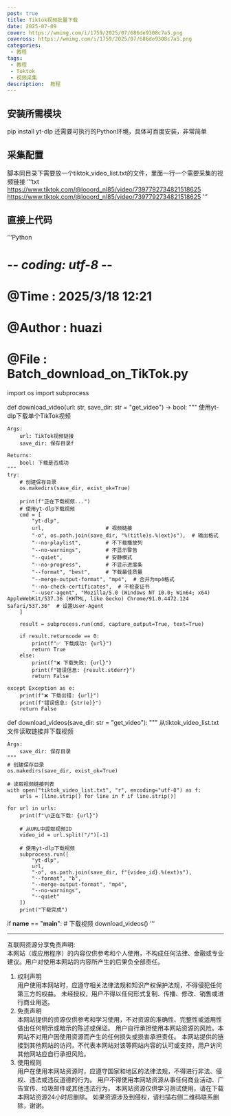 ```yaml
---
post: true
title: Tiktok视频批量下载
date: 2025-07-09
cover: https://wmimg.com/i/1759/2025/07/686de9308c7a5.png
coveross: https://wmimg.com/i/1759/2025/07/686de9308c7a5.png
categories:
 - 教程
tags:
 - 教程
 - Toktok
 - 视频采集
description:  教程
---
```

## 安装所需模块
pip install yt-dlp
还需要可执行的Python环境，具体可百度安装，非常简单

## 采集配置
脚本同目录下需要放一个tiktok_video_list.txt的文件，里面一行一个需要采集的视频链接
‘’‘txt
https://www.tiktok.com/@looord_nl85/video/7397792734821518625
https://www.tiktok.com/@looord_nl85/video/7397792734821518625
’‘’

## 直接上代码
‘’‘Python
# -*- coding: utf-8 -*-
# @Time    : 2025/3/18 12:21
# @Author  : huazi
# @File    : Batch_download_on_TikTok.py


import os
import subprocess

def download_video(url: str, save_dir: str = "get_video") -> bool:
    """
    使用yt-dlp下载单个TikTok视频
    
    Args:
        url: TikTok视频链接
        save_dir: 保存目录f
    
    Returns:
        bool: 下载是否成功
    """
    try:
        # 创建保存目录
        os.makedirs(save_dir, exist_ok=True)
        
        print(f"正在下载视频...")
        # 使用yt-dlp下载视频
        cmd = [
            "yt-dlp",
            url,                    # 视频链接
            "-o", os.path.join(save_dir, "%(title)s.%(ext)s"),  # 输出格式
            "--no-playlist",        # 不下载播放列
            "--no-warnings",        # 不显示警告
            "--quiet",              # 安静模式
            "--no-progress",        # 不显示进度条
            "--format", "best",     # 下载最佳质量
            "--merge-output-format", "mp4",  # 合并为mp4格式
            "--no-check-certificates",  # 不检查证书
            "--user-agent", "Mozilla/5.0 (Windows NT 10.0; Win64; x64) AppleWebKit/537.36 (KHTML, like Gecko) Chrome/91.0.4472.124 Safari/537.36"  # 设置User-Agent
        ]
        
        result = subprocess.run(cmd, capture_output=True, text=True)
        
        if result.returncode == 0:
            print(f"✅ 下载成功: {url}")
            return True
        else:
            print(f"❌ 下载失败: {url}")
            print(f"错误信息: {result.stderr}")
            return False
            
    except Exception as e:
        print(f"❌ 下载出错: {url}")
        print(f"错误信息: {str(e)}")
        return False

def download_videos(save_dir: str = "get_video"):
    """
    从tiktok_video_list.txt文件读取链接并下载视频
    
    Args:
        save_dir: 保存目录
    """
    # 创建保存目录
    os.makedirs(save_dir, exist_ok=True)
    
    # 读取视频链接列表
    with open("tiktok_video_list.txt", "r", encoding="utf-8") as f:
        urls = [line.strip() for line in f if line.strip()]
    
    for url in urls:
        print(f"\n正在下载: {url}")
        
        # 从URL中提取视频ID
        video_id = url.split("/")[-1]
        
        # 使用yt-dlp下载视频
        subprocess.run([
            "yt-dlp",
            url,
            "-o", os.path.join(save_dir, f"{video_id}.%(ext)s"),
            "--format", "b",
            "--merge-output-format", "mp4",
            "--no-warnings",
            "--quiet"
        ])
        print("下载完成")

if __name__ == "__main__":
    # 下载视频
    download_videos() 
‘’‘


---
互联网资源分享免责声明:  
本网站（或应用程序）的内容仅供参考和个人使用，不构成任何法律、金融或专业建议。用户对使用本网站的内容所产生的后果负全部责任。
1. 权利声明  
用户使用本网站时，应遵守相关法律法规和知识产权保护法规，不得侵犯任何第三方的权益。
未经授权，用户不得以任何形式复制、传播、修改、销售或进行商业用途。
2. 免责声明  
本网站提供的资源仅供参考和学习使用，不对资源的准确性、完整性或适用性做出任何明示或暗示的陈述或保证。
用户自行承担使用本网站资源的风险。本网站不对用户因使用资源而产生的任何损失或损害承担责任。
本网站提供的链接到其他网站的访问，不代表本网站对该等网站内容的认可或支持，用户访问其他网站应自行承担风险。
3. 使用规则  
用户在使用本网站资源时，应遵守国家和地区的法律法规，不得进行非法、侵权、违法或违反道德的行为。
用户不得使用本网站资源从事任何商业活动、广告宣传、垃圾邮件或其他违法行为，
本网站资源仅供学习测试使用，请在下载本网站资源24小时后删除。
如果资源涉及到侵权，请扫描右侧二维码联系删除，谢谢。
